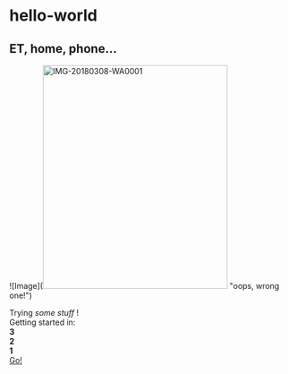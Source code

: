 # hello-world

## ET, home, phone...
![Image](<a data-flickr-embed="true" href="https://www.flickr.com/gp/156589946@N03/FvBerq" title="IMG-20180308-WA0001"><img src="https://live.staticflickr.com/893/41561973661_aae176d794_w.jpg" width="330" height="400" alt="IMG-20180308-WA0001"></a><script async src="//embedr.flickr.com/assets/client-code.js" charset="utf-8"></script> "oops, wrong one!")

Trying _some stuff_ !  
Getting started in:  
**3**  
**2**  
**1**  
[Go!](https://www.youtube.com/watch?v=iyFijjikkeM)




